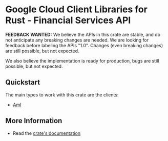 # Google Cloud Client Libraries for Rust - Financial Services API

<!-- Code generated by sidekick. DO NOT EDIT. -->

**FEEDBACK WANTED:** We believe the APIs in this crate are stable, and
do not anticipate any breaking changes are needed. We are looking for
feedback before labeling the APIs "1.0". Changes (even breaking changes)
are still possible, but not expected.

We also believe the implementation is ready for production, bugs are
still possible, but not expected.

## Quickstart

The main types to work with this crate are the clients:

- [Aml]

## More Information

- Read the [crate's documentation](https://docs.rs/google-cloud-financialservices-v1/latest/google-cloud-financialservices-v1)

[Aml]: https://docs.rs/google-cloud-financialservices-v1/latest/google_cloud_financialservices_v1/client/struct.Aml.html
